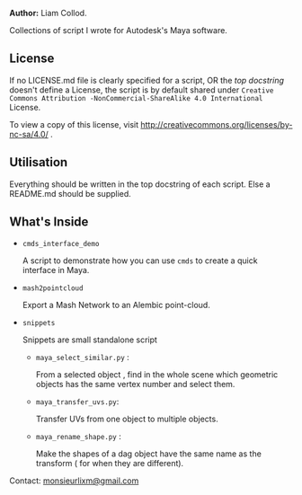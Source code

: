 **Author:** Liam Collod.

Collections of script I wrote for Autodesk's Maya software.

## License

If no LICENSE.md file is clearly specified for a script, OR the _top docstring_ 
doesn't define a License,
 the script is by default shared under `Creative Commons Attribution
 -NonCommercial-ShareAlike 4.0 International` License.

To view a copy of this license, visit http://creativecommons.org/licenses/by-nc-sa/4.0/ .


## Utilisation

Everything should be written in the top docstring of each script.
Else a README.md should be supplied.

## What's Inside

- `cmds_interface_demo`

    A script to demonstrate how you can use `cmds` to create a quick interface in Maya.

- `mash2pointcloud`

    Export a Mash Network to an Alembic point-cloud.

- `snippets`

    Snippets are small standalone script 
    
    - `maya_select_similar.py` : 

        From a selected object , find in the whole scene which geometric objects has the
    same vertex number and select them.

    - `maya_transfer_uvs.py`: 

      Transfer UVs from one object to multiple objects.

    - `maya_rename_shape.py` : 
    
      Make the shapes of a dag object have the same name as the transform ( for when
    they are different).


Contact: monsieurlixm@gmail.com